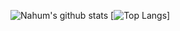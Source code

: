 <!--
**nahumsa/nahumsa** is a ✨ _special_ ✨ repository because its `README.md` (this file) appears on your GitHub profile.
### Hi there 👋
Here are some ideas to get you started:

- 🔭 I’m currently working on ...
- 🌱 I’m currently learning ...
- 👯 I’m looking to collaborate on ...
- 🤔 I’m looking for help with ...
- 💬 Ask me about ...
- 📫 How to reach me: ...
- 😄 Pronouns: ...
- ⚡ Fun fact: ...
-->

![Nahum's github stats](https://github-readme-stats.vercel.app/api?username=nahumsa&show_icons=true&theme=radical)
[![Top Langs](https://github-readme-stats.vercel.app/api/top-langs/?username=nahumsa&theme=radical&hide=javascript,html)]
